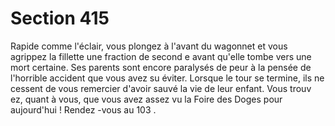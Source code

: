 # Section 415

Rapide comme l'éclair, vous plongez à l'avant du wagonnet et vous agrippez la fillette
une fraction de second e avant qu'elle tombe vers une mort certaine. Ses parents sont
encore paralysés de peur à la pensée de l'horrible accident que vous avez su éviter.
Lorsque le tour se termine, ils ne cessent de vous remercier d'avoir sauvé la vie de leur
enfant. Vous trouv ez, quant à vous, que vous avez assez vu la Foire des Doges pour
aujourd'hui ! Rendez -vous au  103 .